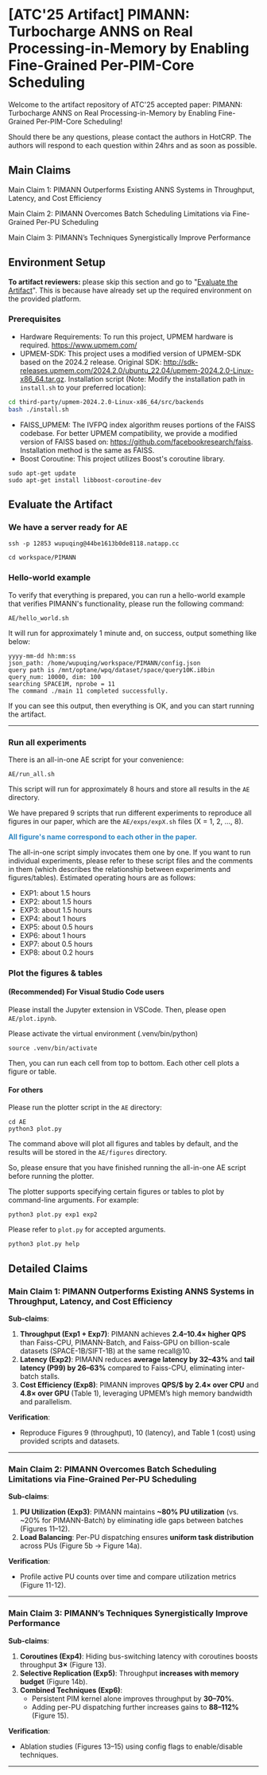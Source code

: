 # [ATC'25 Artifact] PIMANN: Turbocharge ANNS on Real Processing-in-Memory by Enabling Fine-Grained Per-PIM-Core Scheduling

Welcome to the artifact repository of ATC'25 accepted paper: PIMANN: Turbocharge ANNS on Real Processing-in-Memory by Enabling Fine-Grained Per-PIM-Core Scheduling!

Should there be any questions, please contact the authors in HotCRP. The authors will respond to each question within 24hrs and as soon as possible.

## Main Claims

Main Claim 1: PIMANN Outperforms Existing ANNS Systems in Throughput, Latency, and Cost Efficiency

Main Claim 2: PIMANN Overcomes Batch Scheduling Limitations via Fine-Grained Per-PU Scheduling

Main Claim 3: PIMANN’s Techniques Synergistically Improve Performance 


## Environment Setup

**To artifact reviewers:** please skip this section and go to "[Evaluate the Artifact](#evaluate-the-Artifact)".
This is because have already set up the required environment on the provided platform.

### Prerequisites
- Hardware Requirements: To run this project, UPMEM hardware is required.  https://www.upmem.com/
- UPMEM-SDK: This project uses a modified version of UPMEM-SDK based on the 2024.2 release. Original SDK: http://sdk-releases.upmem.com/2024.2.0/ubuntu_22.04/upmem-2024.2.0-Linux-x86_64.tar.gz. Installation script (Note: Modify the installation path in `install.sh` to your preferred location):
```bash
cd third-party/upmem-2024.2.0-Linux-x86_64/src/backends
bash ./install.sh
```
- FAISS_UPMEM: The IVFPQ index algorithm reuses portions of the FAISS codebase. For better UPMEM compatibility, we provide a modified version of FAISS based on: https://github.com/facebookresearch/faiss. Installation method is the same as FAISS.
- Boost Coroutine: This project utilizes Boost's coroutine library.
```
sudo apt-get update
sudo apt-get install libboost-coroutine-dev
```


## Evaluate the Artifact

### We have a server ready for AE

```
ssh -p 12853 wupuqing@44be1613b0de8118.natapp.cc

cd workspace/PIMANN
```

### Hello-world example

To verify that everything is prepared, you can run a hello-world example that verifies PIMANN's functionality, please run the following command:

```shell
AE/hello_world.sh
```

It will run for approximately 1 minute and, on success, output something like below:

```
yyyy-mm-dd hh:mm:ss
json_path: /home/wupuqing/workspace/PIMANN/config.json
query path is /mnt/optane/wpq/dataset/space/query10K.i8bin
query_num: 10000, dim: 100
searching SPACE1M, nprobe = 11
The command ./main 11 completed successfully.
```

If you can see this output, then everything is OK, and you can start running the artifact.

---


### Run all experiments

There is an all-in-one AE script for your convenience:

```shell
AE/run_all.sh
```

This script will run for approximately 8 hours and store all results in the `AE` directory.

We have prepared 9 scripts that run different experiments to reproduce all figures in our paper, which are the `AE/exps/expX.sh` files (X = 1, 2, ..., 8).

**<span style="color: #2E86C1; font-weight: bold;">All figure's name correspond to each other in the paper.</span>**

The all-in-one script simply invocates them one by one.
If you want to run individual experiments, please refer to these script files and the comments in them (which describes the relationship between experiments and figures/tables). Estimated operating hours are as follows:

- EXP1: about 1.5 hours
- EXP2: about 1.5 hours
- EXP3: about 1.5 hours
- EXP4: about 1 hours
- EXP5: about 0.5 hours
- EXP6: about 1 hours
- EXP7: about 0.5 hours
- EXP8: about 0.2 hours


### Plot the figures & tables

#### (Recommended) For Visual Studio Code users

Please install the Jupyter extension in VSCode.
Then, please open `AE/plot.ipynb`.

Please activate the virtual environment (.venv/bin/python)
```
source .venv/bin/activate
```

Then, you can run each cell from top to bottom.
Each other cell plots a figure or table.

#### For others

Please run the plotter script in the `AE` directory:

```shell
cd AE
python3 plot.py
```

The command above will plot all figures and tables by default, and the results will be stored in the `AE/figures` directory.



So, please ensure that you have finished running the all-in-one AE script before running the plotter.

The plotter supports specifying certain figures or tables to plot by command-line arguments.
For example:

```
python3 plot.py exp1 exp2
```

Please refer to `plot.py` for accepted arguments.
```
python3 plot.py help
```


## Detailed Claims

### **Main Claim 1: PIMANN Outperforms Existing ANNS Systems in Throughput, Latency, and Cost Efficiency**  
**Sub-claims**:  
1. **Throughput (Exp1 + Exp7)**: PIMANN achieves **2.4–10.4× higher QPS** than Faiss-CPU, PIMANN-Batch, and Faiss-GPU on billion-scale datasets (SPACE-1B/SIFT-1B) at the same recall@10.  
2. **Latency (Exp2)**: PIMANN reduces **average latency by 32–43%** and **tail latency (P99) by 26–63%** compared to Faiss-CPU, eliminating inter-batch stalls.  
3. **Cost Efficiency (Exp8)**: PIMANN improves **QPS/$ by 2.4× over CPU** and **4.8× over GPU** (Table 1), leveraging UPMEM’s high memory bandwidth and parallelism.  

**Verification**:  
- Reproduce Figures 9 (throughput), 10 (latency), and Table 1 (cost) using provided scripts and datasets.  

---

### **Main Claim 2: PIMANN Overcomes Batch Scheduling Limitations via Fine-Grained Per-PU Scheduling**  
**Sub-claims**:  
1. **PU Utilization (Exp3)**: PIMANN maintains **~80% PU utilization** (vs. ~20% for PIMANN-Batch) by eliminating idle gaps between batches (Figures 11–12).  
2. **Load Balancing**: Per-PU dispatching ensures **uniform task distribution** across PUs (Figure 5b → Figure 14a).  

**Verification**:  
- Profile active PU counts over time and compare utilization metrics (Figure 11-12).  

---

### **Main Claim 3: PIMANN’s Techniques Synergistically Improve Performance**  
**Sub-claims**:  
1. **Coroutines (Exp4)**: Hiding bus-switching latency with coroutines boosts throughput **3×** (Figure 13).  
2. **Selective Replication (Exp5)**: Throughput **increases with memory budget** (Figure 14b).  
3. **Combined Techniques (Exp6)**:  
   - Persistent PIM kernel alone improves throughput by **30–70%**.  
   - Adding per-PU dispatching further increases gains to **88–112%** (Figure 15).  

**Verification**:  
- Ablation studies (Figures 13–15) using config flags to enable/disable techniques.  

---





<!-- # Data Preparation

## Datasets
Example datasets: sift1B and space1B  
- sift1B: http://corpus-texmex.irisa.fr/  
- space1B: https://github.com/microsoft/SPTAG/tree/main/datasets/SPACEV1B  

Following the approach from https://big-ann-benchmarks.com/neurips21.html, we trimmed space1B to retain:
- First 1 billion dataset vectors  
- 10,000 query vectors  

Training scripts:
- `./train_sift1B`: On a 40-logical-core CPU, training takes ~27 hours with default parameters  
- space1B follows similar training procedure  

## Dataset Configuration
Modify `config.json` to switch datasets. Example configuration (parameter names are self-explanatory; `RESULT_DIR` stores query test results):
```json
{
  "MAX_CLUSTER": 4096,
  "RESULT_DIR": "SPACE1B20M4096_DIR",
  "INDEX_PATH": "/mnt/optane/wpq/dataset/space/index/space1B_M20_PQ8_C4096_R_L2.faissindex",
  "QUERY_PATH": "/mnt/optane/wpq/dataset/space/query10K.i8bin",
  "GROUNDTRUTH_PATH": "/mnt/optane/wpq/dataset/space/space1B_L2_gt_k100.bin"
}
```

Additionally, modify macros in `./common/dataset.h`:
```cpp
// For sift1B
#define MY_PQ_M 32
#define DIM 128
#define QUERY_TYPE 0

// For space1B
// #define MY_PQ_M 20
// #define DIM 100
// #define QUERY_TYPE 1
```

## Data Format Specification
All datasets/queries/groundtruth use binary format. For sift1B:  
- **Dataset**: 2 × int32 (vector count + dimensions) + (vector count × dimensions × uint8)  
- **Training set**: Same as dataset  
- **Query set**: Same as dataset  
- **Groundtruth**: 2 × int32 (vector count + topk) + (vector count × topk × int32)  

Modify `/common/dataset.h` and `/host/util.cpp` for custom formats.

--- -->



<!-- # Experimental Results

## Benchmark Comparisons
- **Faiss-CPU**: https://github.com/facebookresearch/faiss  
- **PIMANN-Batch**: Traditional batch-scheduled UPMEM acceleration  
- **PIMANN**: Our proposed per-PU scheduled UPMEM acceleration  

## Metrics
- Recall@10  
- Throughput  
- Latency  

## Throughput
<img src="figures/overalltps.png" alt="Throughput comparison" width="500">

 -->


